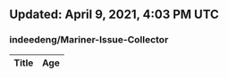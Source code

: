 ## Updated: April 9, 2021, 4:03 PM UTC


### indeedeng/Mariner-Issue-Collector
|**Title**|**Age**|
|:----|:----|